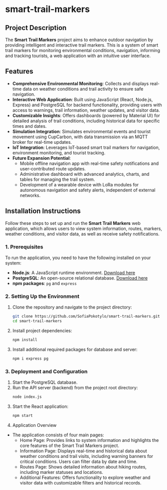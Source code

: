 # smart-trail-markers

## Project Description
The **Smart Trail Markers** project aims to enhance outdoor navigation by providing intelligent and interactive trail markers. This is a system of smart trail markers for monitoring environmental conditions, navigation, informing and tracking tourists, a web application with an intuitive user interface.

## Features
- **Comprehensive Environmental Monitoring**: Collects and displays real-time data on weather conditions and trail activity to ensure safe navigation.
- **Interactive Web Application**: Built using JavaScript (React, Node.js, Express) and PostgreSQL for backend functionality, providing users with access to warnings, trail information, weather updates, and visitor data.
- **Customizable Insights**: Offers dashboards (powered by Material UI) for detailed analysis of trail conditions, including historical data for specific times and dates.
- **Simulation Integration**: Simulates environmental events and tourist movement using CupCarbon, with data transmission via an MQTT broker for real-time updates.
- **IoT Integration**: Leverages IoT-based smart trail markers for navigation, environment monitoring, and tourist tracking.
- **Future Expansion Potential**:
  - Mobile offline navigation app with real-time safety notifications and user-contributed route updates.
  - Administrative dashboard with advanced analytics, charts, and tables for managing the trail system.
  - Development of a wearable device with LoRa modules for autonomous navigation and safety alerts, independent of external networks.

## Installation Instructions

Follow these steps to set up and run the **Smart Trail Markers** web application, which allows users to view system information, routes, markers, weather conditions, and visitor data, as well as receive safety notifications.

### 1. Prerequisites
To run the application, you need to have the following installed on your system:
- **Node.js**: A JavaScript runtime environment. [Download here](https://nodejs.org/)
- **PostgreSQL**: An open-source relational database. [Download here](https://www.postgresql.org/)
- **npm packages**: `pg` and `express`

### 2. Setting Up the Environment
1. Clone the repository and navigate to the project directory:
   ```bash
   git clone https://github.com/SofiaPokotylo/smart-trail-markers.git
   cd smart-trail-markers
2. Install project dependencies:
   ```bash
   npm install
3. Install additional required packages for database and server:
   ```bash
   npm i express pg
### 3. Deployment and Configuration
1. Start the PostgreSQL database.
2. Run the API server (backend) from the project root directory:
   ```bash
   node index.js
3. Start the React application:
   ```bash
   npm start
4. Application Overview
* The application consists of four main pages:
  * Home Page: Provides links to system information and highlights the core features of the Smart Trail Markers project.
  * Information Page: Displays real-time and historical data about weather conditions and trail visits, including warning banners for critical conditions. Users can filter data by date and time.
  * Routes Page: Shows detailed information about hiking routes, including marker statuses and locations.
  * Additional Features: Offers functionality to explore weather and visitor data with customizable filters and historical records.
